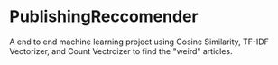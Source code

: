 # PublishingReccomender
A end to end machine learning project using Cosine Similarity, TF-IDF Vectorizer, and Count Vectroizer to find the "weird" articles.
